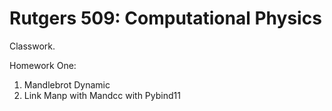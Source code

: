 # Rutgers 509: Computational Physics

Classwork.

Homework One:
1. Mandlebrot Dynamic 
2. Link Manp with Mandcc with Pybind11

